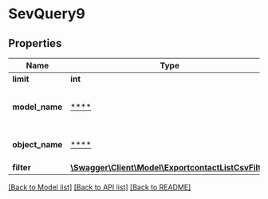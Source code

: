 # SevQuery9

## Properties
Name | Type | Description | Notes
------------ | ------------- | ------------- | -------------
**limit** | **int** | Limit export | [optional] 
**model_name** | [****](.md) | Model name which is exported | 
**object_name** | [****](.md) | SevQuery object name | 
**filter** | [**\Swagger\Client\Model\ExportcontactListCsvFilter**](ExportcontactListCsvFilter.md) |  | [optional] 

[[Back to Model list]](../../README.md#documentation-for-models) [[Back to API list]](../../README.md#documentation-for-api-endpoints) [[Back to README]](../../README.md)

